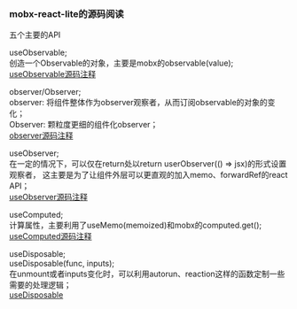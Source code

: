 ### mobx-react-lite的源码阅读

五个主要的API

useObservable;  
创造一个Observable的对象，主要是mobx的observable(value);  
[useObservable源码注释](https://github.com/zlv-thisF/NOTE-of-mobx-react-lite/blob/master/useObservable%E5%87%BD%E6%95%B0.md)

observer/Observer;  
observer: 将组件整体作为observer观察者，从而订阅observable的对象的变化；  
Observer: 颗粒度更细的组件化observer；  
[observer源码注释](https://github.com/zlv-thisF/NOTE-of-mobx-react-lite/blob/master/observer%E5%87%BD%E6%95%B0.md)

useObserver;  
在一定的情况下，可以仅在return处以return userObserver(() => jsx)的形式设置观察者，
这主要是为了让组件外层可以更直观的加入memo、forwardRef的react API；  
[useObserver源码注释](https://github.com/zlv-thisF/NOTE-of-mobx-react-lite/blob/master/useObserver%E5%87%BD%E6%95%B0.md)

useComputed;  
计算属性，主要利用了useMemo(memoized)和mobx的computed.get();  
[useComputed源码注释](https://github.com/zlv-thisF/NOTE-of-mobx-react-lite/blob/master/useComputed%E5%87%BD%E6%95%B0.md)

useDisposable;  
useDisposable(func, inputs);  
在unmount或者inputs变化时，可以利用autorun、reaction这样的函数定制一些需要的处理逻辑；  
[useDisposable](https://github.com/zlv-thisF/NOTE-of-mobx-react-lite/blob/master/useDisposable%E5%87%BD%E6%95%B0.md)
